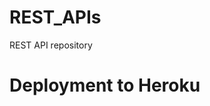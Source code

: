 # REST_APIs
REST API repository


# Deployment to Heroku
[Heroku Server]: (https://rest-api-store-crud.herokuapp.com/)


